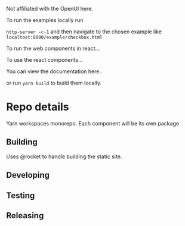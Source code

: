 Not affiliated with the OpenUI here.

To run the examples locally run

`http-server -c-1` and then navigate to the chosen example like `localhost:8080/example/checkbox.html`

To run the web components in react...

To use the react components...

You can view the documentation here..

or run `yarn build` to build them locally.

# Repo details

Yarn workspaces monorepo.
Each component will be its own package

## Building

Uses @rocket to handle building the static site.

## Developing

## Testing

## Releasing
